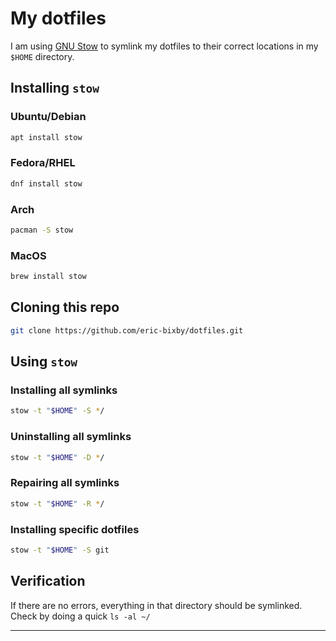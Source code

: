 # My dotfiles

I am using [GNU Stow](https://www.gnu.org/software/stow/) to symlink
my dotfiles to their correct locations in my `$HOME` directory.

## Installing `stow`

### Ubuntu/Debian

```bash
apt install stow
```

### Fedora/RHEL

```bash
dnf install stow
```

### Arch

```bash
pacman -S stow
```

### MacOS

```bash
brew install stow
```

## Cloning this repo

```bash
git clone https://github.com/eric-bixby/dotfiles.git
```

## Using `stow`

### Installing all symlinks

```bash
stow -t "$HOME" -S */
```

### Uninstalling all symlinks

```bash
stow -t "$HOME" -D */
```

### Repairing all symlinks

```bash
stow -t "$HOME" -R */
```

### Installing specific dotfiles

```bash
stow -t "$HOME" -S git
```

## Verification

If there are no errors, everything in that directory should be symlinked.
Check by doing a quick `ls -al ~/`

---
